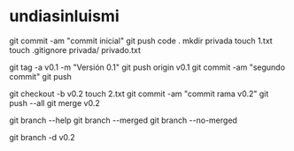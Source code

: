 # undiasinluismi
git commit -am "commit inicial"
git push
code . 
mkdir privada
touch 1.txt
touch .gitignore
privada/
privado.txt

git tag -a v0.1 -m "Versión 0.1"
git push origin v0.1
git commit -am "segundo commit"
git push

git checkout -b v0.2
touch 2.txt
git commit -am "commit rama v0.2"
git push --all
git merge v0.2

git branch --help
git branch --merged
git branch --no-merged



git branch -d v0.2